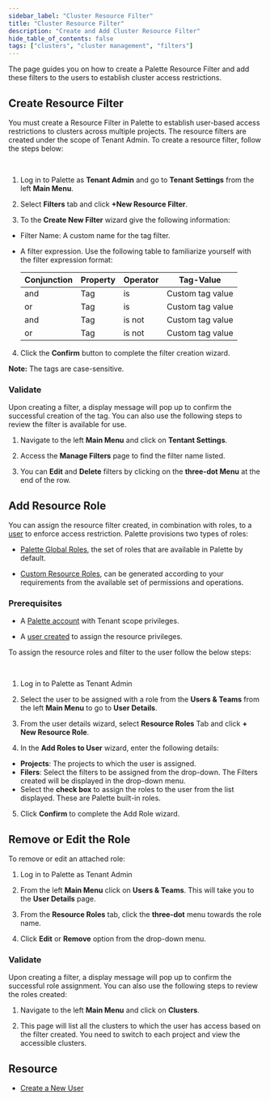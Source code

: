 ```yaml
---
sidebar_label: "Cluster Resource Filter"
title: "Cluster Resource Filter"
description: "Create and Add Cluster Resource Filter"
hide_table_of_contents: false
tags: ["clusters", "cluster management", "filters"]
---
```


The page guides you on how to create a Palette Resource Filter and add these filters to the users to establish cluster
access restrictions.

## Create Resource Filter

You must create a Resource Filter in Palette to establish user-based access restrictions to clusters across multiple
projects. The resource filters are created under the scope of Tenant Admin. To create a resource filter, follow the
steps below:

<br />

1. Log in to Palette as **Tenant Admin** and go to **Tenant Settings** from the left **Main Menu**.

2. Select **Filters** tab and click **+New Resource Filter**.

3. To the **Create New Filter** wizard give the following information:

- Filter Name: A custom name for the tag filter.
- A filter expression. Use the following table to familiarize yourself with the filter expression format:

  | Conjunction | Property | Operator | Tag-Value        |
  | ----------- | -------- | -------- | ---------------- |
  | and         | Tag      | is       | Custom tag value |
  | or          | Tag      | is       | Custom tag value |
  | and         | Tag      | is not   | Custom tag value |
  | or          | Tag      | is not   | Custom tag value |

4. Click the **Confirm** button to complete the filter creation wizard.

**Note:** The tags are case-sensitive.

### Validate

Upon creating a filter, a display message will pop up to confirm the successful creation of the tag. You can also use
the following steps to review the filter is available for use.

1. Navigate to the left **Main Menu** and click on **Tentant Settings**.

2. Access the **Manage Filters** page to find the filter name listed.

3. You can **Edit** and **Delete** filters by clicking on the **three-dot Menu** at the end of the row.

## Add Resource Role

You can assign the resource filter created, in combination with roles, to a
[user](../../../user-management/new-user.md#create-a-new-user) to enforce access restriction. Palette provisions two
types of roles:

- [Palette Global Roles](../../..//user-management/palette-rbac/resource-scope-roles-permissions.md#palette-global-resource-roles),
  the set of roles that are available in Palette by default.

- [Custom Resource Roles](../../..//user-management/palette-rbac/resource-scope-roles-permissions.md#palette-custom-resource-roles),
  can be generated according to your requirements from the available set of permissions and operations.

### Prerequisites

- A [Palette account](https://console.spectrocloud.com) with Tenant scope privileges.

- A [user created](../../../user-management/new-user.md#create-a-new-user) to assign the resource privileges.

To assign the resource roles and filter to the user follow the below steps:

<br />

1. Log in to Palette as Tenant Admin

2. Select the user to be assigned with a role from the **Users & Teams** from the left **Main Menu** to go to **User
   Details**.

3. From the user details wizard, select **Resource Roles** Tab and click **+ New Resource Role**.

4. In the **Add Roles to User** wizard, enter the following details:

- **Projects**: The projects to which the user is assigned.
- **Filers**: Select the filters to be assigned from the drop-down. The Filters created will be displayed in the
  drop-down menu.
- Select the **check box** to assign the roles to the user from the list displayed. These are Palette built-in roles.

5. Click **Confirm** to complete the Add Role wizard.

## Remove or Edit the Role

To remove or edit an attached role:

1. Log in to Palette as Tenant Admin

2. From the left **Main Menu** click on **Users & Teams**. This will take you to the **User Details** page.

3. From the **Resource Roles** tab, click the **three-dot** menu towards the role name.

4. Click **Edit** or **Remove** option from the drop-down menu.

### Validate

Upon creating a filter, a display message will pop up to confirm the successful role assignment. You can also use the
following steps to review the roles created:

1. Navigate to the left **Main Menu** and click on **Clusters**.

2. This page will list all the clusters to which the user has access based on the filter created. You need to switch to
   each project and view the accessible clusters.

## Resource

- [Create a New User](../../..//user-management/new-user.md#create-a-new-user)
